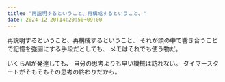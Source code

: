 ```yaml
---
title: "再説明するということ、再構成するということ、"
date: 2024-12-20T14:20:50+09:00
---
```

再説明するということ、再構成するということ、
それが頭の中で響き合うことで記憶を強固にする手段だとしても、
メモはそれでも使う物だ。

いくらAIが発達しても、
自分の思考よりも早い機械は訪れない。
タイマースタートがそもそもその思考の終わりだから。
